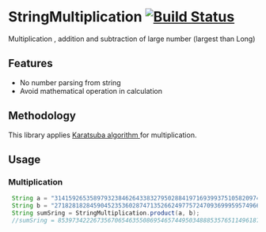 # StringMultiplication [![Build Status](https://travis-ci.org/clh161/StringMultiplication.svg?branch=master)](https://travis-ci.org/clh161/StringMultiplication)
Multiplication , addition and subtraction of large number (largest than Long)

## Features
* No number parsing from string
* Avoid mathematical operation in calculation

## Methodology

This library applies [Karatsuba algorithm ](https://en.wikipedia.org/wiki/Karatsuba_algorithm) for multiplication.

## Usage

### Multiplication
```java
 String a = "3141592653589793238462643383279502884197169399375105820974944592";
 String b = "2718281828459045235360287471352662497757247093699959574966967627";
 String sumSring = StringMultiplication.product(a, b);
 //sumSring = 8539734222673567065463550869546574495034888535765114961879601127067743044893204848617875072216249073013374895871952806582723184
```